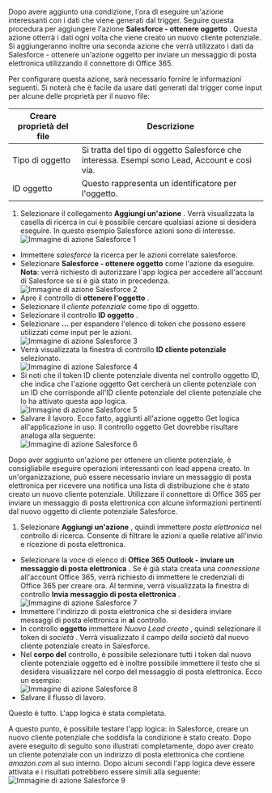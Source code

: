 Dopo avere aggiunto una condizione, l'ora di eseguire un'azione interessanti con i dati che viene generati dal trigger. Seguire questa procedura per aggiungere l'azione **Salesforce - ottenere oggetto** . Questa azione otterrà i dati ogni volta che viene creato un nuovo cliente potenziale. Si aggiungeranno inoltre una seconda azione che verrà utilizzato i dati da Salesforce - ottenere un'azione oggetto per inviare un messaggio di posta elettronica utilizzando il connettore di Office 365.  

Per configurare questa azione, sarà necessario fornire le informazioni seguenti. Si noterà che è facile da usare dati generati dal trigger come input per alcune delle proprietà per il nuovo file:

|Creare proprietà del file|Descrizione|
|---|---|
|Tipo di oggetto|Si tratta del tipo di oggetto Salesforce che interessa. Esempi sono Lead, Account e così via.|
|ID oggetto|Questo rappresenta un identificatore per l'oggetto.|


1. Selezionare il collegamento **Aggiungi un'azione** . Verrà visualizzata la casella di ricerca in cui è possibile cercare qualsiasi azione si desidera eseguire. In questo esempio Salesforce azioni sono di interesse.      
![Immagine di azione Salesforce 1](./media/connectors-create-api-salesforce/action-1.png)  
- Immettere *salesforce* la ricerca per le azioni correlate salesforce.
- Selezionare **Salesforce - ottenere oggetto** come l'azione da eseguire.   **Nota**: verrà richiesto di autorizzare l'app logica per accedere all'account di Salesforce se si è già stato in precedenza.    
![Immagine di azione Salesforce 2](./media/connectors-create-api-salesforce/action-2.png)    
- Apre il controllo di **ottenere l'oggetto** .  
- Selezionare il *cliente potenziale* come tipo di oggetto.
- Selezionare il controllo **ID oggetto** .
- Selezionare **…** per espandere l'elenco di token che possono essere utilizzati come input per le azioni.       
![Immagine di azione Salesforce 3](./media/connectors-create-api-salesforce/action-3.png)    
- Verrà visualizzata la finestra di controllo **ID cliente potenziale** selezionato.   
![Immagine di azione Salesforce 4](./media/connectors-create-api-salesforce/action-4.png)     
- Si noti che il token ID cliente potenziale diventa nel controllo oggetto ID, che indica che l'azione oggetto Get cercherà un cliente potenziale con un ID che corrisponde all'ID cliente potenziale del cliente potenziale che lo ha attivato questa app logica.  
![Immagine di azione Salesforce 5](./media/connectors-create-api-salesforce/action-5.png)  
- Salvare il lavoro. Ecco fatto, aggiunti all'azione oggetto Get logica all'applicazione in uso. Il controllo oggetto Get dovrebbe risultare analoga alla seguente:    
![Immagine di azione Salesforce 6](./media/connectors-create-api-salesforce/action-6.png)  

Dopo aver aggiunto un'azione per ottenere un cliente potenziale, è consigliabile eseguire operazioni interessanti con lead appena creato. In un'organizzazione, può essere necessario inviare un messaggio di posta elettronica per ricevere una notifica una lista di distribuzione che è stato creato un nuovo cliente potenziale. Utilizzare il connettore di Office 365 per inviare un messaggio di posta elettronica con alcune informazioni pertinenti dal nuovo oggetto di cliente potenziale Salesforce.  

1. Selezionare **Aggiungi un'azione** , quindi immettere *posta elettronica* nel controllo di ricerca. Consente di filtrare le azioni a quelle relative all'invio e ricezione di posta elettronica.  
- Selezionare la voce di elenco di **Office 365 Outlook - inviare un messaggio di posta elettronica** . Se è già stata creata una *connessione* all'account Office 365, verrà richiesto di immettere le credenziali di Office 365 per creare ora. Al termine, verrà visualizzata la finestra di controllo **Invia messaggio di posta elettronica** .        
![Immagine di azione Salesforce 7](./media/connectors-create-api-salesforce/action-7.png)  
- Immettere l'indirizzo di posta elettronica che si desidera inviare messaggi di posta elettronica in **al** controllo.
-  In controllo **oggetto** immettere *Nuovo Lead creato* , quindi selezionare il token di *società* . Verrà visualizzato il campo *della società* dal nuovo cliente potenziale creato in Salesforce.  
-  Nel **corpo del** controllo, è possibile selezionare tutti i token dal nuovo cliente potenziale oggetto ed è inoltre possibile immettere il testo che si desidera visualizzare nel corpo del messaggio di posta elettronica. Ecco un esempio:  
![Immagine di azione Salesforce 8](./media/connectors-create-api-salesforce/action-8.png)   
- Salvare il flusso di lavoro.  

Questo è tutto. L'app logica è stata completata.  

A questo punto, è possibile testare l'app logica: in Salesforce, creare un nuovo cliente potenziale che soddisfa la condizione è stato creato.  Dopo avere eseguito di seguito sono illustrati completamente, dopo aver creato un cliente potenziale con un indirizzo di posta elettronica che contiene *amazon.com* al suo interno. Dopo alcuni secondi l'app logica deve essere attivata e i risultati potrebbero essere simili alla seguente:  
![Immagine di azione Salesforce 9](./media/connectors-create-api-salesforce/action-9.png)  

